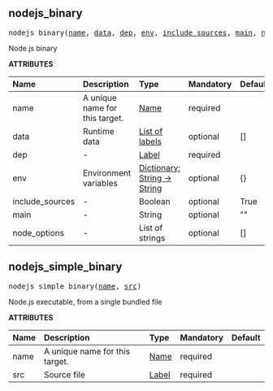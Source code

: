 <!-- Generated with Stardoc: http://skydoc.bazel.build -->

<a id="#nodejs_binary"></a>

## nodejs_binary

<pre>
nodejs_binary(<a href="#nodejs_binary-name">name</a>, <a href="#nodejs_binary-data">data</a>, <a href="#nodejs_binary-dep">dep</a>, <a href="#nodejs_binary-env">env</a>, <a href="#nodejs_binary-include_sources">include_sources</a>, <a href="#nodejs_binary-main">main</a>, <a href="#nodejs_binary-node_options">node_options</a>)
</pre>

Node.js binary

**ATTRIBUTES**

| Name                                                      | Description                    | Type                                                                                      | Mandatory | Default |
| :-------------------------------------------------------- | :----------------------------- | :---------------------------------------------------------------------------------------- | :-------- | :------ |
| <a id="nodejs_binary-name"></a>name                       | A unique name for this target. | <a href="https://bazel.build/docs/build-ref.html#name">Name</a>                           | required  |         |
| <a id="nodejs_binary-data"></a>data                       | Runtime data                   | <a href="https://bazel.build/docs/build-ref.html#labels">List of labels</a>               | optional  | []      |
| <a id="nodejs_binary-dep"></a>dep                         | -                              | <a href="https://bazel.build/docs/build-ref.html#labels">Label</a>                        | required  |         |
| <a id="nodejs_binary-env"></a>env                         | Environment variables          | <a href="https://bazel.build/docs/skylark/lib/dict.html">Dictionary: String -> String</a> | optional  | {}      |
| <a id="nodejs_binary-include_sources"></a>include_sources | -                              | Boolean                                                                                   | optional  | True    |
| <a id="nodejs_binary-main"></a>main                       | -                              | String                                                                                    | optional  | ""      |
| <a id="nodejs_binary-node_options"></a>node_options       | -                              | List of strings                                                                           | optional  | []      |

<a id="#nodejs_simple_binary"></a>

## nodejs_simple_binary

<pre>
nodejs_simple_binary(<a href="#nodejs_simple_binary-name">name</a>, <a href="#nodejs_simple_binary-src">src</a>)
</pre>

Node.js executable, from a single bundled file

**ATTRIBUTES**

| Name                                       | Description                    | Type                                                               | Mandatory | Default |
| :----------------------------------------- | :----------------------------- | :----------------------------------------------------------------- | :-------- | :------ |
| <a id="nodejs_simple_binary-name"></a>name | A unique name for this target. | <a href="https://bazel.build/docs/build-ref.html#name">Name</a>    | required  |         |
| <a id="nodejs_simple_binary-src"></a>src   | Source file                    | <a href="https://bazel.build/docs/build-ref.html#labels">Label</a> | required  |         |
